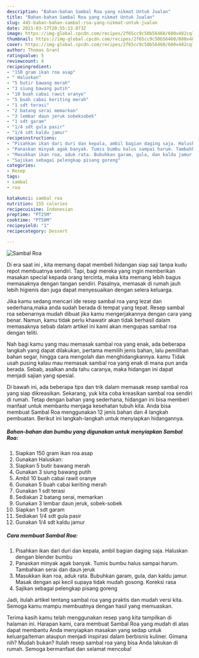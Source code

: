 ```yaml
---
description: "Bahan-bahan Sambal Roa yang nikmat Untuk Jualan"
title: "Bahan-bahan Sambal Roa yang nikmat Untuk Jualan"
slug: 445-bahan-bahan-sambal-roa-yang-nikmat-untuk-jualan
date: 2021-03-17T20:55:13.073Z
image: https://img-global.cpcdn.com/recipes/2f65cc9c50b56460/680x482cq70/sambal-roa-foto-resep-utama.jpg
thumbnail: https://img-global.cpcdn.com/recipes/2f65cc9c50b56460/680x482cq70/sambal-roa-foto-resep-utama.jpg
cover: https://img-global.cpcdn.com/recipes/2f65cc9c50b56460/680x482cq70/sambal-roa-foto-resep-utama.jpg
author: Thomas Grant
ratingvalue: 5
reviewcount: 4
recipeingredient:
- "150 gram ikan roa asap"
- " Haluskan"
- "5 butir bawang merah"
- "3 siung bawang putih"
- "10 buah cabai rawit oranye"
- "5 buah cabai keriting merah"
- "1 sdt terasi"
- "2 batang serai memarkan"
- "3 lembar daun jeruk sobeksobek"
- "1 sdt garam"
- "1/4 sdt gula pasir"
- "1/4 sdt kaldu jamur"
recipeinstructions:
- "Pisahkan ikan dari duri dan kepala, ambil bagian daging saja. Haluskan dengan blender bumbu"
- "Panaskan minyak agak banyak. Tumis bumbu halus sampai harum. Tambahkan serai dan daun jeruk"
- "Masukkan ikan roa, aduk rata. Bubuhkan garam, gula, dan kaldu jamur. Masak dengan api kecil supaya tidak mudah gosong. Koreksi rasa"
- "Sajikan sebagai pelengkap pisang goreng"
categories:
- Resep
tags:
- sambal
- roa

katakunci: sambal roa 
nutrition: 155 calories
recipecuisine: Indonesian
preptime: "PT25M"
cooktime: "PT50M"
recipeyield: "1"
recipecategory: Dessert

---
```



![Sambal Roa](https://img-global.cpcdn.com/recipes/2f65cc9c50b56460/680x482cq70/sambal-roa-foto-resep-utama.jpg)

Di era  saat ini , kita memang dapat membeli hidangan siap saji tanpa kudu repot membuatnya sendiri. Tapi, bagi mereka yang ingin memberikan masakan special kepada orang tercinta, maka kita memang lebih bagus memasaknya dengan tangan sendiri. Pasalnya, memasak di rumah jauh lebih higienis dan juga dapat menyesuaikan dengan selera keluarga.

Jika kamu sedang mencari ide resep sambal roa yang lezat dan sederhana,maka anda sudah berada di tempat yang tepat. Resep sambal roa  sebenarnya mudah dibuat jika kamu mengerjakannya dengan cara yang benar. Namun, kamu tidak perlu khawatir akan tidak berhasil dalam memasaknya 
sebab dalam artikel ini kami akan mengupas sambal roa dengan teliti.  



Nah bagi kamu yang mau memasak sambal roa yang enak, ada beberapa langkah yang dapat dilakukan, pertama memilih jenis bahan, lalu pemilihan bahan segar, hingga cara mengolah dan menghidangkannya. kamu Tidak usah pusing kalau mau memasak sambal roa yang enak di mana pun anda berada. Sebab, asalkan anda  tahu caranya, maka hidangan ini dapat menjadi sajian yang spesial.

Di bawah ini, ada beberapa tips dan trik dalam memasak resep sambal roa yang siap dikreasikan. Sekarang, yuk kita coba kreasikan sambal roa sendiri di rumah. Tetap dengan bahan yang sederhana, hidangan ini bisa memberi manfaat untuk membantu menjaga kesehatan tubuh kita. Anda bisa membuat Sambal Roa menggunakan 12 jenis bahan dan 4 langkah pembuatan. Berikut ini langkah-langkah untuk menyiapkan hidangannya.

<!--inarticleads1-->

##### Bahan-bahan dan bumbu yang digunakan untuk menyiapkan Sambal Roa:

1. Siapkan 150 gram ikan roa asap
1. Gunakan  Haluskan:
1. Siapkan 5 butir bawang merah
1. Gunakan 3 siung bawang putih
1. Ambil 10 buah cabai rawit oranye
1. Gunakan 5 buah cabai keriting merah
1. Gunakan 1 sdt terasi
1. Sediakan 2 batang serai, memarkan
1. Gunakan 3 lembar daun jeruk, sobek-sobek
1. Siapkan 1 sdt garam
1. Sediakan 1/4 sdt gula pasir
1. Gunakan 1/4 sdt kaldu jamur




<!--inarticleads2-->

##### Cara membuat Sambal Roa:

1. Pisahkan ikan dari duri dan kepala, ambil bagian daging saja. Haluskan dengan blender bumbu
1. Panaskan minyak agak banyak. Tumis bumbu halus sampai harum. Tambahkan serai dan daun jeruk
1. Masukkan ikan roa, aduk rata. Bubuhkan garam, gula, dan kaldu jamur. Masak dengan api kecil supaya tidak mudah gosong. Koreksi rasa
1. Sajikan sebagai pelengkap pisang goreng




Jadi, itulah artikel tentang  sambal roa  yang praktis dan mudah versi kita. Semoga kamu mampu membuatnya dengan hasil yang memuaskan. 

Terima kasih kamu telah menggunakan resep yang kita tampilkan di halaman ini. Harapan kami, cara membuat  Sambal Roa yang mudah di atas dapat membantu Anda menyiapkan masakan yang sedap untuk keluarga/teman ataupun menjadi inspirasi dalam berbisnis kuliner. Gimana nih? Mudah bukan? Itulah resep sambal roa yang bisa Anda lakukan di rumah. Semoga bermanfaat dan selamat mencoba!


